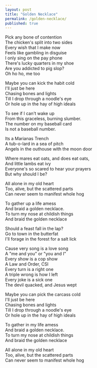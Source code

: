 ```yaml
---
layout: post
title: "Golden Necklace"
permalink: /golden-necklace/
published: true
---
```


Pick any bone of contention  
The chicken's split into two sides  
Every wish that I make now   
Feels like gambling in disguise  
I only sing on the pay phone  
There's lucky quarters in my shoe  
Are you addicted to pig slop?  
Oh ho ho, me too  
  
Maybe you can kick the habit cold  
I'll just be here  
Chasing bones and lights   
Till I drop through a noodle's eye  
Or hole up in the hay of high ideals  
  
To see if I can't wake up  
From this graceless, burning slumber.  
The number on my baseball card  
Is not a baseball number.  
  
Its a Marianas Trench  
A tub-o-lard in a sea of pitch   
Angels in the outhouse with the moon door  
  
Where mares eat oats, and does eat oats,  
And little lambs eat ivy  
Everyone's so scared to hear your prayers   
But why should I be?  
  
All alone in my old heart  
Too, alive, but the scattered parts  
Can never seem to manifest whole hog  
  
To gather up a life amess  
And braid a golden necklace.  
To turn my nose at childish things  
And braid the golden necklace  
  
Should a feast fall in the lap?   
Go to town in the butterfat  
I'll forage in the forest for a salt lick  
  
Cause very song is a love song  
A "me and you" or "you and I"   
Every show is a cop show  
A Law and Order, CSI  
Every turn is a right one  
A triple wrong is how I left  
Every joke is a sick one  
The devil quacked, and Jesus wept  
  
Maybe you can pick the carcass cold  
I'll just be here  
Chasing bones and lights   
Till I drop through a noodle's eye  
Or hole up in the hay of high ideals  
  
To gather in my life amess  
And braid a golden necklace.  
To turn my nose at childish things  
And braid the golden necklace  
  
All alone in my old heart  
Too, alive, but the scattered parts  
Can never seem to manifest whole hog  
